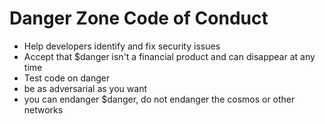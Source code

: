 # Danger Zone Code of Conduct

* Help developers identify and fix security issues
* Accept that $danger isn't a financial product and can disappear at any time
* Test code on danger
* be as adversarial as you want
* you can endanger $danger, do not endanger the cosmos or other networks
